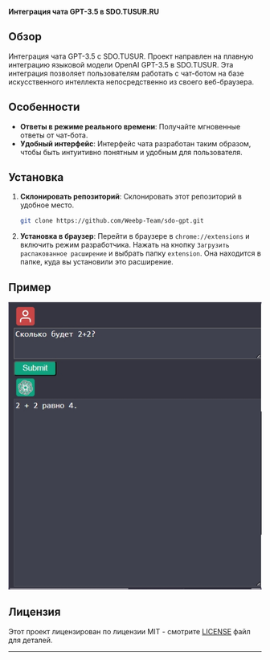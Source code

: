 **Интеграция чата GPT-3.5 в SDO.TUSUR.RU**

## Обзор

Интеграция чата GPT-3.5 с SDO.TUSUR. Проект направлен на плавную интеграцию языковой модели OpenAI GPT-3.5 в SDO.TUSUR. Эта интеграция позволяет пользователям работать с чат-ботом на базе искусственного интеллекта непосредственно из своего веб-браузера.

## Особенности
- **Ответы в режиме реального времени**: Получайте мгновенные ответы от чат-бота.
- **Удобный интерфейс**: Интерфейс чата разработан таким образом, чтобы быть интуитивно понятным и удобным для пользователя.

## Установка

1. **Склонировать репозиторий**: Склонировать этот репозиторий в удобное место.

   ```bash
   git clone https://github.com/Weebp-Team/sdo-gpt.git
   ```


2. **Установка в браузер**: Перейти в браузере в ```chrome://extensions``` и включить режим разработчика. Нажать на кнопку ```Загрузить распакованное расширение``` и выбрать папку ```extension```. Она находится в папке, куда вы установили это расширение.

## Пример
<img src="https://github.com/Weebp-Team/sdo-gpt/blob/main/example.jpg"></img>
## Лицензия

Этот проект лицензирован по лицензии MIT - смотрите [LICENSE](LICENSE) файл для деталей.

---
